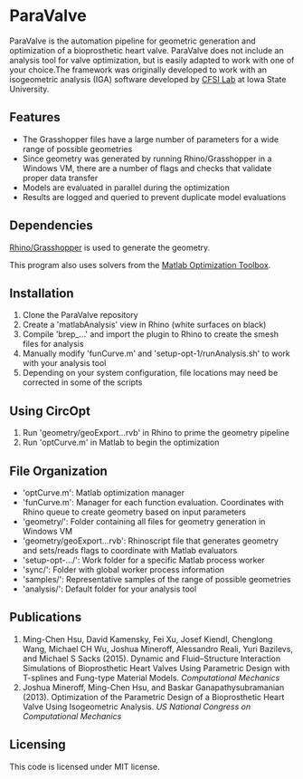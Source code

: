 # ParaValve

ParaValve is the automation pipeline for geometric generation and optimization of a bioprosthetic heart valve. ParaValve does not include an analysis tool for valve optimization, but is easily adapted to work with one of your choice.The framework was originally developed to work with an isogeometric analysis (IGA) software developed by [CFSI Lab](https://web.me.iastate.edu/jmchsu/) at Iowa State University.

## Features
* The Grasshopper files have a large number of parameters for a wide range of possible geometries
* Since geometry was generated by running Rhino/Grasshopper in a Windows VM, there are a number of flags and checks that validate proper data transfer
* Models are evaluated in parallel during the optimization 
* Results are logged and queried to prevent duplicate model evaluations

## Dependencies
[Rhino/Grasshopper](https://www.rhino3d.com/6/new/grasshopper) is used to generate the geometry.

This program also uses solvers from the [Matlab Optimization Toolbox](https://www.mathworks.com/products/optimization.html).

## Installation
1. Clone the ParaValve repository
2. Create a 'matlabAnalysis' view in Rhino (white surfaces on black)
3. Compile 'brep_...' and import the plugin to Rhino to create the smesh files for analysis
4. Manually modify 'funCurve.m' and 'setup-opt-1/runAnalysis.sh' to work with your analysis tool
5. Depending on your system configuration, file locations may need be corrected in some of the scripts

## Using CircOpt
1. Run 'geometry/geoExport...rvb' in Rhino to prime the geometry pipeline
2. Run 'optCurve.m' in Matlab to begin the optimization

## File Organization
* 'optCurve.m': Matlab optimization manager
* 'funCurve.m': Manager for each function evaluation. Coordinates with Rhino queue to create geometry based on input parameters
* 'geometry/': Folder containing all files for geometry generation in Windows VM
* 'geometry/geoExport...rvb': Rhinoscript file that generates geometry and sets/reads flags to coordinate with Matlab evaluators
* 'setup-opt-.../': Work folder for a specific Matlab process worker
* 'sync/': Folder with global worker process information
* 'samples/': Representative samples of the range of possible geometries
* 'analysis/': Default folder for your analysis tool

## Publications
1. Ming-Chen Hsu, David Kamensky, Fei Xu, Josef Kiendl, Chenglong Wang, Michael CH Wu, Joshua Mineroff, Alessandro Reali, Yuri Bazilevs, and Michael S Sacks (2015). Dynamic and Fluid–Structure Interaction Simulations of Bioprosthetic Heart Valves Using Parametric Design with T-splines and Fung-type Material Models. _Computational Mechanics_
2. Joshua Mineroff, Ming-Chen Hsu, and Baskar Ganapathysubramanian (2013). Optimization of the Parametric Design of a Bioprosthetic Heart Valve Using Isogeometric Analysis. _US National Congress on Computational Mechanics_

## Licensing
This code is licensed under MIT license.
